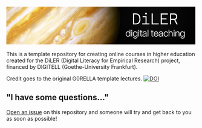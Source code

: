 ![logo](lecture/static/logo.png)


This is a template repository for creating online courses in higher education created for the DiLER (Digital Literacy for Empirical Research) project, financed by DIGITELL (Goethe-University Frankfurt).

Credit goes to the original G0RELLA template lectures.
[![DOI](https://zenodo.org/badge/DOI/10.5281/zenodo.4279400.svg)](https://doi.org/10.5281/zenodo.4279400)


## "I have some questions..."

[Open an issue]() on this repository and someone will try and get back to you as soon as possible!

